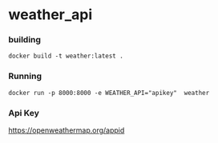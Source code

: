 # weather_api

### building
```
docker build -t weather:latest .
```

### Running
```
docker run -p 8000:8000 -e WEATHER_API="apikey"  weather
```

### Api Key
https://openweathermap.org/appid